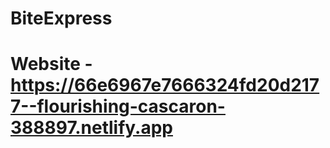 # BiteExpress

# Website -https://66e6967e7666324fd20d2177--flourishing-cascaron-388897.netlify.app
